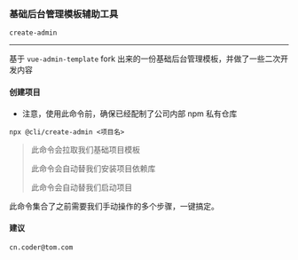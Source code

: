 ### 基础后台管理模板辅助工具 

```create-admin```

---

基于 ```vue-admin-template``` fork 出来的一份基础后台管理模板，并做了一些二次开发内容

#### 创建项目

* 注意，使用此命令前，确保已经配制了公司内部 npm 私有仓库

```shell
npx @cli/create-admin <项目名>
```

> 此命令会拉取我们基础项目模板
>
> 此命令会自动替我们安装项目依赖库
>
> 此命令会自动替我们启动项目

此命令集合了之前需要我们手动操作的多个步骤，一键搞定。

#### 建议

```cn.coder@tom.com```